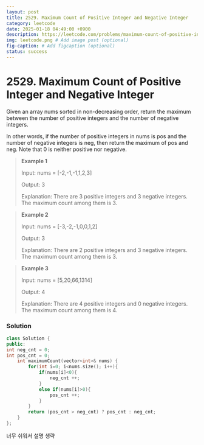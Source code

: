 ```yaml
---
layout: post
title: 2529. Maximum Count of Positive Integer and Negative Integer
category: leetcode
date: 2025-01-18 04:49:00 +0900
description: https://leetcode.com/problems/maximum-count-of-positive-integer-and-negative-integer/description/?envType=problem-list-v2&envId=binary-search
img: leetcode.png # Add image post (optional)
fig-caption: # Add figcaption (optional)
status: success
---
```



# 2529. Maximum Count of Positive Integer and Negative Integer

Given an array nums sorted in non-decreasing order, return the maximum between the number of positive integers and the number of negative integers.

In other words, if the number of positive integers in nums is pos and the number of negative integers is neg, then return the maximum of pos and neg.
Note that 0 is neither positive nor negative.

 

> **Example 1**
> 
> Input: nums = [-2,-1,-1,1,2,3]
> 
> Output: 3
> 
> Explanation: There are 3 positive integers and 3 negative integers. The maximum count among them is 3.

> **Example 2**
> 
> Input: nums = [-3,-2,-1,0,0,1,2]
> 
> Output: 3
> 
> Explanation: There are 2 positive integers and 3 negative integers. The maximum count among them is 3.

> **Example 3**
> 
> Input: nums = [5,20,66,1314]
> 
> Output: 4
> 
> Explanation: There are 4 positive integers and 0 negative integers. The maximum count among them is 4.


### Solution

```cpp
class Solution {
public:
int neg_cnt = 0;
int pos_cnt = 0;
    int maximumCount(vector<int>& nums) {
        for(int i=0; i<nums.size(); i++){
            if(nums[i]<0){
                neg_cnt ++;
            }
            else if(nums[i]>0){
                pos_cnt ++;
            }
        }
        return (pos_cnt > neg_cnt) ? pos_cnt : neg_cnt;
    }
};
```

너무 쉬워서 설명 생략 